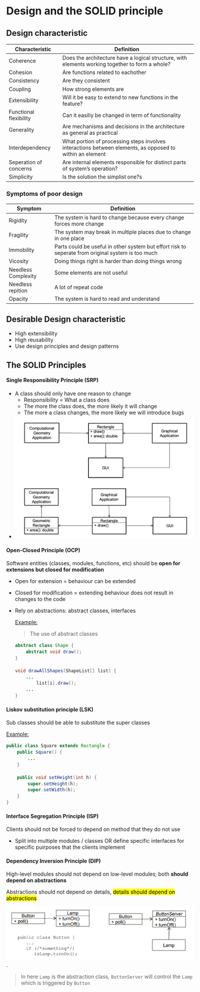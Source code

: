# Design and the SOLID principle

## Design characteristic

| Characteristic         | Definition                                                   |
| ---------------------- | ------------------------------------------------------------ |
| Coherence              | Does the architecture have a logical structure, with elements working together to form a whole? |
| Cohesion               | Are functions related to eachother                           |
| Consistency            | Are they consistent                                          |
| Coupling               | How strong elements are                                      |
| Extensibility          | Will it be easy to extend to new functions in the feature?   |
| Functional flexibility | Can it easiliy be changed in term of functionality           |
| Generality             | Are mechanisms and decisions in the architecture as general as practical |
| Interdependency        | What portion of processing steps involves interactions between elements, as opposed to within an element |
| Seperation of concerns | Are internal elements responsible for distinct parts of system’s operation? |
| Simplicity             | Is the solution the simplist one?s                           |

### Symptoms of poor design

| Symptom             | Definition                                                   |
| ------------------- | ------------------------------------------------------------ |
| Rigidity            | The system is hard to change because every change forces more change |
| Fragility           | The system may break in multiple places due to change in one place |
| Immobility          | Parts could be useful in other system but effort risk to seperate from original system is too much |
| Vicosity            | Doing things right is harder than doing things wrong         |
| Needless Complexity | Some elements are not useful                                 |
| Needless repition   | A lot of repeat code                                         |
| Opacity             | The system is hard to read and understand                    |

 ## Desirable Design characteristic

- High extensibility
- High reusability
- Use design principles and design patterns



## The SOLID Principles

#### **Single Responsibility Principle (SRP)**
  - A class should only have one reason to change
    - Responsibility = What a class does
    - The more the class does, the more likely it will change
    - The more a class changes, the more likely we will introduce bugs
  - ![image-20190920130717089](W8-lec6a.assets/image-20190920130717089.png)

#### Open-Closed Principle (OCP)

Software entities (classes, modules, functions, etc) should be **open for extensions but closed for modification**
- Open for extension = behaviour can be extended
- Closed for modification = extending behaviour does not result in changes to the code
- Rely on abstractions: abstract classes, interfaces

  <u>Example:</u>

  > The use of abstract classes

  ```java
  abstract class Shape {
      abstract void draw();
  }

  void drawAllShapes(ShapeList[] list) {
      ...
          list[i].draw();
      ...
  }
  ```
  
  



#### Liskov substitution principle (LSK)

Sub classes should be able to substitute the super classes

<u>Example:</u>

```java
public class Square extends Rectangle {
    public Square() {
        ...
    }

    public void setHeight(int h) {
        super.setHeight(h);
        super.setWidth(h);
    }
}
```



####  Interface Segregation Principle (ISP)

Clients should not be forced to depend on method that they do not use

- Split into multiple modules / classes OR define specific interfaces for specific puirposes that the clients implement

####  Dependency Inversion Principle (DIP)

High-level modules should not depend on low-level modules; both **should depend on abstractions**

Abstractions should not depend on details, <mark>details should depend on abstractions</mark>

![1570151656057](W8-lec6a.assets/1570151656057.png).

> In here `Lamp` is the abstraction class, `ButtonServer` will control the `Lamp` which is triggered by `Button`
